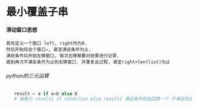 # 最小覆盖子串
#### 滑动窗口思想
    首先定义一个窗口 left, right均为0.
    然后开始将这个窗口→, 直至满足条件为止.
    满足条件后开始左移窗口, 每次左移都要对结果进行记录.
    直到再次不满足条件为止则右移窗口. 并重复此过程, 直至right>len(list)为止
###### python的三元运算
```python
   result = a if a<b else b
   # 抽象为 result1 if condition else result2 满足条件则返回第一个 不满足则返回第二个
```


